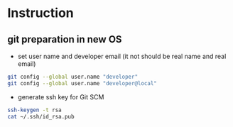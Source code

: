 # Instruction

## git preparation in new OS

- set user name and developer email (it not should be real name and real email)
```bash
git config --global user.name "developer"
git config --global user.name "developer@local"
```
- generate ssh key for Git SCM
```bash
ssh-keygen -t rsa
cat ~/.ssh/id_rsa.pub
```
